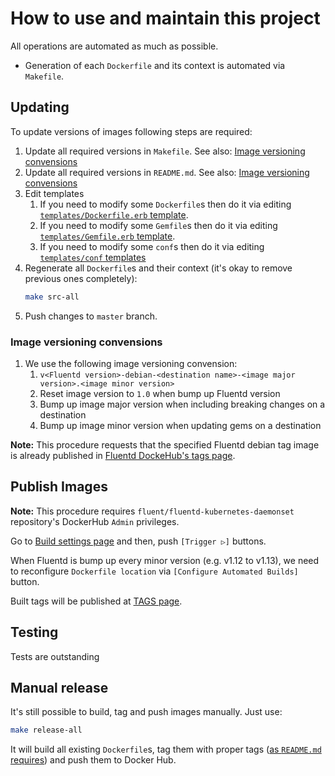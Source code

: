 How to use and maintain this project
====================================

All operations are automated as much as possible.

- Generation of each `Dockerfile` and its context is automated via `Makefile`.



## Updating

To update versions of images following steps are required:

1.  Update all required versions in `Makefile`. See also: [Image versioning convensions](#image-versioning-convensions)
2.  Update all required versions in `README.md`. See also: [Image versioning convensions](#image-versioning-convensions)
3.  Edit templates
    1.  If you need to modify some `Dockerfile`s then do it via editing
        [`templates/Dockerfile.erb` template](templates/Dockerfile.erb).
    2.  If you need to modify some `Gemfile`s then do it via editing
        [`templates/Gemfile.erb` template](templates/Gemfile.erb).
    3.  If you need to modify some `conf`s then do it via editing
        [`templates/conf` templates](templates/conf/)
4.  Regenerate all `Dockerfile`s and their context (it's okay to remove previous
    ones completely):
    ```bash
    make src-all
    ```
5.  Push changes to `master` branch.

### Image versioning convensions

1. We use the following image versioning convension:
    1. `v<Fluentd version>-debian-<destination name>-<image major version>.<image minor version>`
    2. Reset image version to `1.0` when bump up Fluentd version
    3. Bump up image major version when including breaking changes on a destination
    4. Bump up image minor version when updating gems on a destination

**Note:** This procedure requests that the specified Fluentd debian tag image is already published in [Fluentd DockeHub's tags page](https://hub.docker.com/r/fluent/fluentd/tags).

## Publish Images

**Note:** This procedure requires `fluent/fluentd-kubernetes-daemonset` repository's DockerHub `Admin` privileges.

Go to [Build settings page](https://hub.docker.com/repository/docker/fluent/fluentd-kubernetes-daemonset/builds) and then, push `[Trigger ▷]` buttons.

When Fluentd is bump up every minor version (e.g. v1.12 to v1.13), we need to reconfigure `Dockerfile location` via `[Configure Automated Builds]` button.

Built tags will be published at [TAGS page](https://hub.docker.com/r/fluent/fluentd-kubernetes-daemonset/tags).

## Testing

Tests are outstanding

## Manual release

It's still possible to build, tag and push images manually.
Just use:
```bash
make release-all
```

It will build all existing `Dockerfile`s, tag them with proper tags
([as `README.md` requires][3]) and push them to Docker Hub.





[1]: https://hub.docker.com/r/fluent/fluentd-kubernetes-daemonset/tags
[2]: https://github.com/fluent/fluentd-kubernetes-daemonset/tree/master
[3]: README.md#supported-tags-and-respective-dockerfile-links
